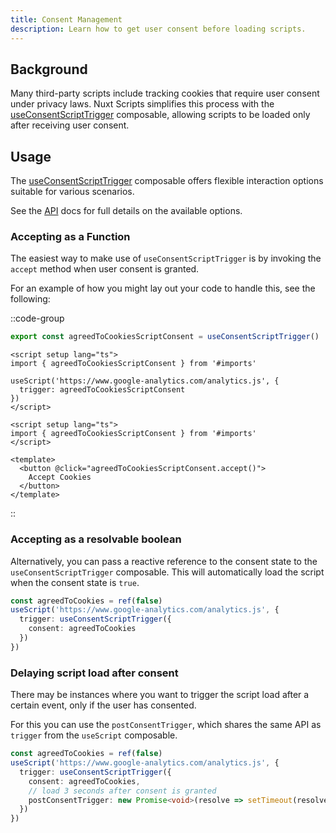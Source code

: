 ```yaml
---
title: Consent Management
description: Learn how to get user consent before loading scripts.
---
```


## Background

Many third-party scripts include tracking cookies that require user consent under privacy laws. Nuxt Scripts simplifies this process with the [useConsentScriptTrigger](/docs/api/use-consent-script-trigger) composable, allowing scripts to be loaded only after receiving user consent.

## Usage

The [useConsentScriptTrigger](/docs/api/use-consent-script-trigger) composable offers flexible interaction options suitable for various scenarios.

See the [API](/docs/api/use-consent-script-trigger) docs for full details on the available options.

### Accepting as a Function

The easiest way to make use of `useConsentScriptTrigger` is by invoking the `accept` method when user consent is granted.

For an example of how you might lay out your code to handle this, see the following:

::code-group

```ts [utils/cookie.ts]
export const agreedToCookiesScriptConsent = useConsentScriptTrigger()
```

```vue [app.vue]
<script setup lang="ts">
import { agreedToCookiesScriptConsent } from '#imports'

useScript('https://www.google-analytics.com/analytics.js', {
  trigger: agreedToCookiesScriptConsent
})
</script>
```

```vue [components/cookie-banner.vue]
<script setup lang="ts">
import { agreedToCookiesScriptConsent } from '#imports'
</script>

<template>
  <button @click="agreedToCookiesScriptConsent.accept()">
    Accept Cookies
  </button>
</template>
```

::

### Accepting as a resolvable boolean

Alternatively, you can pass a reactive reference to the consent state to the `useConsentScriptTrigger` composable. This will automatically load the script when the consent state is `true`.

```ts
const agreedToCookies = ref(false)
useScript('https://www.google-analytics.com/analytics.js', {
  trigger: useConsentScriptTrigger({
    consent: agreedToCookies
  })
})
```

### Delaying script load after consent

There may be instances where you want to trigger the script load after a certain event, only if the user has consented.

For this you can use the `postConsentTrigger`, which shares the same API as `trigger` from the `useScript` composable.

```ts
const agreedToCookies = ref(false)
useScript('https://www.google-analytics.com/analytics.js', {
  trigger: useConsentScriptTrigger({
    consent: agreedToCookies,
    // load 3 seconds after consent is granted
    postConsentTrigger: new Promise<void>(resolve => setTimeout(resolve, 3000))
  })
})
```
